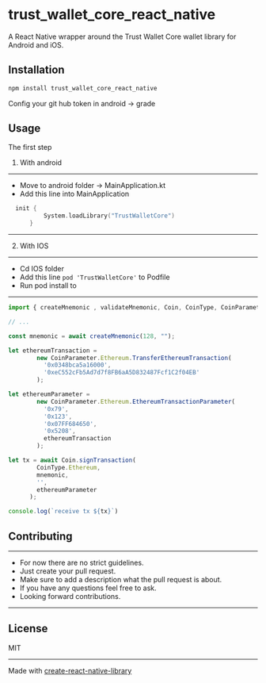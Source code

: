 # trust_wallet_core_react_native

A React Native wrapper around the Trust Wallet Core wallet library for Android and iOS.

## Installation

```sh
npm install trust_wallet_core_react_native
```

Config your git hub token in android -> grade


## Usage

The first step
1. With android
*** 
- Move to android folder -> MainApplication.kt
- Add this line into MainApplication

```kotlin
  init {
          System.loadLibrary("TrustWalletCore")
      }
```
***
2. With IOS
***
- Cd IOS folder
- Add this line `pod 'TrustWalletCore'` to Podfile
- Run pod install to
***

```js
import { createMnemonic , validateMnemonic, Coin, CoinType, CoinParameter,} from 'trust_wallet_core_react_native';

// ...

const mnemonic = await createMnemonic(128, "");

let ethereumTransaction =
        new CoinParameter.Ethereum.TransferEthereumTransaction(
          '0x0348bca5a16000',
          '0xeC552cFb5Ad7d7f8FB6aA5D832487Fcf1C2f04EB'
        );

let ethereumParameter =
        new CoinParameter.Ethereum.EthereumTransactionParameter(
          '0x79',
          '0x123',
          '0x07FF684650',
          '0x5208',
          ethereumTransaction
        );

let tx = await Coin.signTransaction(
        CoinType.Ethereum,
        mnemonic,
        '',
        ethereumParameter
      );

console.log(`receive tx ${tx}`)
```

## Contributing

***
- For now there are no strict guidelines.
- Just create your pull request.
- Make sure to add a description what the pull request is about.
- If you have any questions feel free to ask.
- Looking forward contributions.
*** 

## License

MIT

---

Made with [create-react-native-library](https://github.com/callstack/react-native-builder-bob)
